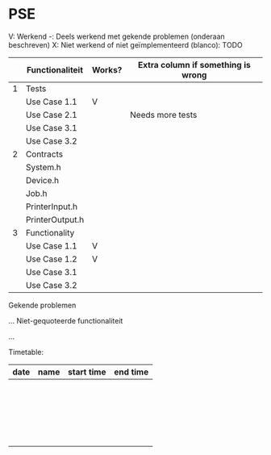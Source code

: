 # PSE

V: Werkend
-: Deels werkend met gekende problemen (onderaan beschreven)
X: Niet werkend of niet geïmplementeerd
(blanco): TODO


|   | Functionaliteit | Works? | Extra column if something is wrong |
|---|-----------------|--------|------------------------------------|
| 1 | Tests           |        |                                    |
|   | Use Case 1.1    | V      |                                    |
|   | Use Case 2.1    |        | Needs more tests                   |
|   | Use Case 3.1    |        |                                    |
|   | Use Case 3.2    |        |                                    |
| 2 | Contracts       |        |                                    |
|   | System.h        |        |                                    |
|   | Device.h        |        |                                    |
|   | Job.h           |        |                                    |
|   | PrinterInput.h  |        |                                    |
|   | PrinterOutput.h |        |                                    |
| 3 | Functionality   |        |                                    |
|   | Use Case 1.1    | V      |                                    |
|   | Use Case 1.2    | V      |                                    |
|   | Use Case 3.1    |        |                                    |
|   | Use Case 3.2    |        |                                    |

Gekende problemen

...
Niet-gequoteerde functionaliteit

...


Timetable:

| date | name | start time | end time |
|------|------|------------|----------|
|      |      |            |          |
|      |      |            |          |
|      |      |            |          |
|      |      |            |          |
|      |      |            |          |
|      |      |            |          |
|      |      |            |          |
|      |      |            |          |
|      |      |            |          |
|      |      |            |          |
|      |      |            |          |
|      |      |            |          |
|      |      |            |          |
|      |      |            |          |
|      |      |            |          |
|      |      |            |          |
|      |      |            |          |
|      |      |            |          |
|      |      |            |          |
|      |      |            |          |
|      |      |            |          |
|      |      |            |          |
